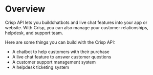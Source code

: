 # Overview

Crisp API lets you buildchatbots and live chat features into your app or website. With Crisp, you can also manage your customer relationships, helpdesk, and support team.

Here are some things you can build with the Crisp API:

- A chatbot to help customers with their purchase
- A live chat feature to answer customer questions
- A customer support management system
- A helpdesk ticketing system
